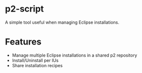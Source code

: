 p2-script
=========

A simple tool useful when managing Eclipse installations.

# Features

* Manage multiple Eclipse installations in a shared p2 repository
* Install/Uninstall per IUs
* Share installation recipes
